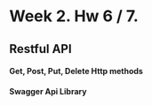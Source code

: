 # Week 2. Hw 6 / 7.
## Restful API
#### Get, Post, Put, Delete Http methods
#### Swagger Api Library
